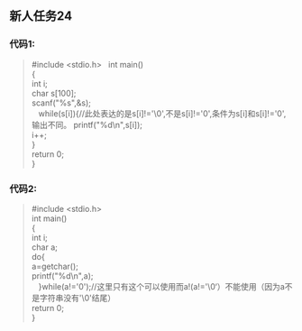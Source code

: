 ## 新人任务24  
### 代码1:
>#include <stdio.h>  
int main()  
{  
    int i;   
    char s[100];  
    scanf("%s",&s);  
    while(s[i]){//此处表达的是s[i]!='\0',不是s[i]!='0',条件为s[i]和s[i]!='0',输出不同。 
        printf("%d\n",s[i]);  
        i++;  
    }  
    return 0;    
>}    
### 代码2:  
>#include <stdio.h>  
int main()  
{  
    int i;  
    char a;  
    do{  
        a=getchar();  
        printf("%d\n",a);  
    }while(a!='0');//这里只有这个可以使用而a!(a!='\0‘）不能使用（因为a不是字符串没有'\0'结尾）  
    return 0;  
>}  





